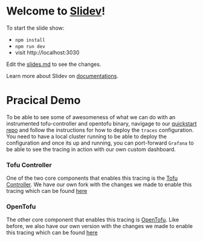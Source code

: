 # Welcome to [Slidev](https://github.com/slidevjs/slidev)!

To start the slide show:

- `npm install`
- `npm run dev`
- visit http://localhost:3030

Edit the [slides.md](./slides.md) to see the changes.

Learn more about Slidev on [documentations](https://sli.dev/).


# Pracical Demo

To be able to see some of awesomeness of what we can do with an instrumented tofu-controller and opentofu binary, navigage to our [quickstart repo](https://github.com/liatrio/tag-o11y-quick-start-manifests/tree/updating-traces-overlay) and follow the instructions for how to deploy the `traces` configuration.  You need to have a local cluster running to be able to deploy the configuration and once its up and running, you can port-forward `Grafana` to be able to see the tracing in action with our own custom dashboard.

### Tofu Controller

One of the two core components that enables this tracing is the [Tofu Controller](https://flux-iac.github.io/tofu-controller/).  We have our own fork with the changes we made to enable this tracing which can be found [here](https://github.com/liatrio/tofu-controller/tree/tracing)

### OpenTofu

The other core component that enables this tracing is [OpenTofu](https://opentofu.org).  Like before, we also have our own version with the changes we made to enable this tracing which can be found [here](https://github.com/liatrio/opentofu/tree/tracing)